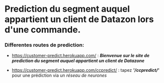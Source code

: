 # Prediction du segment auquel appartient un client de Datazon lors d'une commande.

### Differentes routes de prediction:

* https://customer-predict.herokuapp.com/ : ***Bienvenue sur le site de prediction du segment auquel appartient un client de Datazone***

* https://customer-predict.herokuapp.com/ccpredict/ : tapez ***'/ccpredict/'*** pour une prédiction via un *réseau de neurones*

